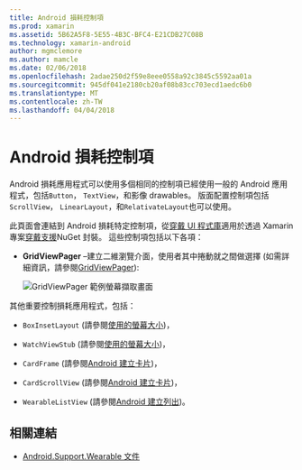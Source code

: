 ```yaml
---
title: Android 損耗控制項
ms.prod: xamarin
ms.assetid: 5B62A5F8-5E55-4B3C-BFC4-E21CDB27C08B
ms.technology: xamarin-android
author: mgmclemore
ms.author: mamcle
ms.date: 02/06/2018
ms.openlocfilehash: 2adae250d2f59e8eee0558a92c3845c5592aa01a
ms.sourcegitcommit: 945df041e2180cb20af08b83cc703ecd1aedc6b0
ms.translationtype: MT
ms.contentlocale: zh-TW
ms.lasthandoff: 04/04/2018
---
```

# <a name="android-wear-controls"></a>Android 損耗控制項

Android 損耗應用程式可以使用多個相同的控制項已經使用一般的 Android 應用程式，包括`Button`， `TextView`，和影像 drawables。 版面配置控制項包括`ScrollView`， `LinearLayout`，和`RelativateLayout`也可以使用。

此頁面會連結到 Android 損耗特定控制項，從[穿戴 UI 程式庫](https://developer.android.com/training/wearables/apps/layouts.html#UiLibrary)適用於透過 Xamarin 專案[穿戴支援](http://www.nuget.org/packages/Xamarin.Android.Wear/)NuGet 封裝。 這些控制項包括以下各項：

-   **GridViewPager** &ndash;建立二維瀏覽介面，使用者其中捲動就之間做選擇 (如需詳細資訊，請參閱[GridViewPager](~/android/wear/user-interface/controls/gridviewpager.md)):

    ![GridViewPager 範例螢幕擷取畫面](images/gridviewpager.png)

其他重要控制損耗應用程式，包括：

* `BoxInsetLayout` (請參閱[使用的螢幕大小](~/android/wear/screen-sizes.md))，

* `WatchViewStub` (請參閱[使用的螢幕大小](~/android/wear/screen-sizes.md))，

* `CardFrame` (請參閱[Android 建立卡片](https://developer.android.com/training/wearables/ui/cards.html))，

* `CardScrollView` (請參閱[Android 建立卡片](https://developer.android.com/training/wearables/ui/cards.html))，

* `WearableListView` (請參閱[Android 建立列出](https://developer.android.com/training/wearables/ui/lists.html))。


## <a name="related-links"></a>相關連結

- [Android.Support.Wearable 文件](https://developer.android.com/reference/android/support/wearable/view/package-summary.html)
